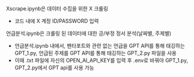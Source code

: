 Xscrape.ipynb은 데이터 수집을 위한 X 크롤링 
- 코드 내에 X 계정 ID/PASSWORD 입력 

언급분석.ipynb은 크롤링 된 데이터에 대한 긍/부정 정서 분석(날짜별, 주제별) 
- 언급분석.ipynb 내에서, 펜타포트와 관련 없는 언급을 GPT API를 통해 태깅하는 GPT_1.py, 언급된 주제를 GPT API를 통해 태깅하는 GPT_2.py 파일을 사용
- 이때 .txt 파일에 자신의 OPEN_AI_API_KEY를 입력 후 .env로 바꿔야 GPT_1.py, GPT_2.py에서 GPT api를 사용 가능